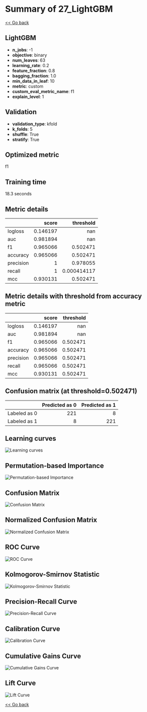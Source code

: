 # Summary of 27_LightGBM

[<< Go back](../README.md)


## LightGBM
- **n_jobs**: -1
- **objective**: binary
- **num_leaves**: 63
- **learning_rate**: 0.2
- **feature_fraction**: 0.8
- **bagging_fraction**: 1.0
- **min_data_in_leaf**: 10
- **metric**: custom
- **custom_eval_metric_name**: f1
- **explain_level**: 1

## Validation
 - **validation_type**: kfold
 - **k_folds**: 5
 - **shuffle**: True
 - **stratify**: True

## Optimized metric
f1

## Training time

18.3 seconds

## Metric details
|           |    score |     threshold |
|:----------|---------:|--------------:|
| logloss   | 0.146197 | nan           |
| auc       | 0.981894 | nan           |
| f1        | 0.965066 |   0.502471    |
| accuracy  | 0.965066 |   0.502471    |
| precision | 1        |   0.978055    |
| recall    | 1        |   0.000414117 |
| mcc       | 0.930131 |   0.502471    |


## Metric details with threshold from accuracy metric
|           |    score |   threshold |
|:----------|---------:|------------:|
| logloss   | 0.146197 |  nan        |
| auc       | 0.981894 |  nan        |
| f1        | 0.965066 |    0.502471 |
| accuracy  | 0.965066 |    0.502471 |
| precision | 0.965066 |    0.502471 |
| recall    | 0.965066 |    0.502471 |
| mcc       | 0.930131 |    0.502471 |


## Confusion matrix (at threshold=0.502471)
|              |   Predicted as 0 |   Predicted as 1 |
|:-------------|-----------------:|-----------------:|
| Labeled as 0 |              221 |                8 |
| Labeled as 1 |                8 |              221 |

## Learning curves
![Learning curves](learning_curves.png)

## Permutation-based Importance
![Permutation-based Importance](permutation_importance.png)
## Confusion Matrix

![Confusion Matrix](confusion_matrix.png)


## Normalized Confusion Matrix

![Normalized Confusion Matrix](confusion_matrix_normalized.png)


## ROC Curve

![ROC Curve](roc_curve.png)


## Kolmogorov-Smirnov Statistic

![Kolmogorov-Smirnov Statistic](ks_statistic.png)


## Precision-Recall Curve

![Precision-Recall Curve](precision_recall_curve.png)


## Calibration Curve

![Calibration Curve](calibration_curve_curve.png)


## Cumulative Gains Curve

![Cumulative Gains Curve](cumulative_gains_curve.png)


## Lift Curve

![Lift Curve](lift_curve.png)



[<< Go back](../README.md)

